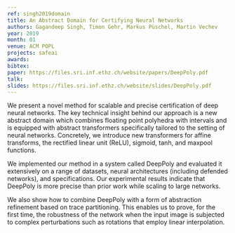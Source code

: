 ```yaml
---
ref: singh2019domain
title: An Abstract Domain for Certifying Neural Networks
authors: Gagandeep Singh, Timon Gehr, Markus Püschel, Martin Vechev
year: 2019
month: 01
venue: ACM POPL
projects: safeai
awards:
bibtex:
paper: https://files.sri.inf.ethz.ch/website/papers/DeepPoly.pdf
talk: 
slides: https://files.sri.inf.ethz.ch/website/slides/DeepPoly.pdf
---
```


We present a novel method for scalable and precise certification of deep neural networks. The key technical insight behind our approach is a new abstract domain which combines floating point polyhedra with intervals and is equipped with abstract transformers specifically tailored to the setting of neural networks. Concretely, we introduce new transformers for affine transforms, the rectified linear unit (ReLU), sigmoid, tanh, and maxpool functions.

We implemented our method in a system called DeepPoly and evaluated it extensively on a range of datasets, neural architectures (including defended networks), and specifications. Our experimental results indicate that DeepPoly is more precise than prior work while scaling to large networks.

We also show how to combine DeepPoly with a form of abstraction refinement based on trace partitioning. This enables us to prove, for the first time, the robustness of the network when the input image is subjected to complex perturbations such as rotations that employ linear interpolation.
